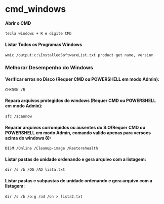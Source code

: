 # cmd_windows

#### Abrir o CMD
```shell
tecla windows + R e digite CMD
```

#### Listar Todos os Programas Windows
```shell
wmic /output:c:\InstalledSoftwareList.txt product get name, version
```

### Melhorar Desempenho do Windows

#### Verificar erros no Disco (Requer CMD ou POWERSHELL em modo Admin):
```shell
CHKDSK /R
```

#### Repara arquivos protegidos do windows (Requer CMD ou POWERSHELL em modo Admin):
```shell
sfc /scannow
```

#### Reparar arquivos corrompidos ou ausentes do S.O(Requer CMD ou POWERSHELL em modo Admin, comando valido apenas para versoes acima do windows 8):
```shell
DISM /Online /Cleanup-image /Restorehealth
```
#### Listar pastas de unidade ordenando e gera arquivo com a listagem:

```shell
dir /s /b /OG /AD lista.txt
```
#### Listar pastas e subpastas de unidade ordenando e gera arquivo com a listagem:
```shell
dir /s /b /o:g /ad /on > lista2.txt
```

